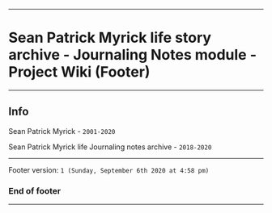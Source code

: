 
***

# Sean Patrick Myrick life story archive - Journaling Notes module - Project Wiki (Footer)

***

## Info

Sean Patrick Myrick - `2001-2020`

Sean Patrick Myrick life Journaling notes archive - `2018-2020`

***

Footer version: `1 (Sunday, September 6th 2020 at 4:58 pm)`

### End of footer

***
